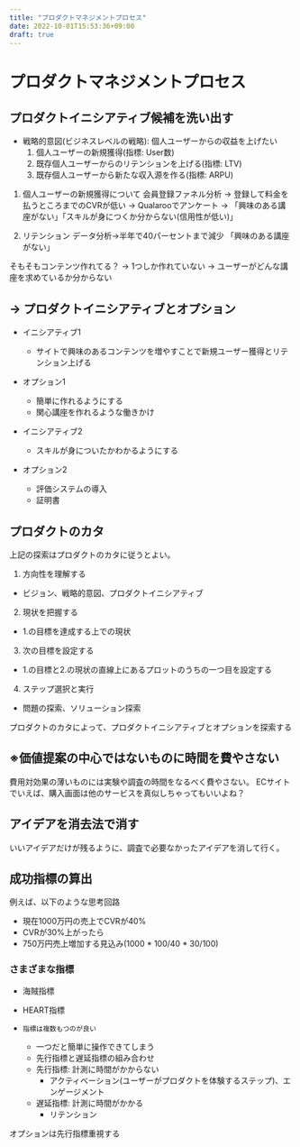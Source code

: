 ```yaml
---
title: "プロダクトマネジメントプロセス"
date: 2022-10-01T15:53:36+09:00
draft: true
---
```


# プロダクトマネジメントプロセス

## プロダクトイニシアティブ候補を洗い出す

- 戦略的意図(ビジネスレベルの戦略): 個人ユーザーからの収益を上げたい
  1. 個人ユーザーの新規獲得(指標: User数)
  2. 既存個人ユーザーからのリテンションを上げる(指標: LTV)
  3. 既存個人ユーザーから新たな収入源を作る(指標: ARPU)

1. 個人ユーザーの新規獲得について
会員登録ファネル分析
-> 登録して料金を払うところまでのCVRが低い
-> Qualarooでアンケート
-> 「興味のある講座がない」「スキルが身につくか分からない(信用性が低い)」

2. リテンション
データ分析->半年で40パーセントまで減少
「興味のある講座がない」

そもそもコンテンツ作れてる？
-> 1つしか作れていない
-> ユーザーがどんな講座を求めているか分からない

## -> プロダクトイニシアティブとオプション
- イニシアティブ1
  - サイトで興味のあるコンテンツを増やすことで新規ユーザー獲得とリテンション上げる
- オプション1
  - 簡単に作れるようにする
  - 関心講座を作れるような働きかけ

- イニシアティブ2
  - スキルが身についたかわかるようにする
- オプション2
  - 評価システムの導入
  - 証明書

## プロダクトのカタ

上記の探索はプロダクトのカタに従うとよい。
1. 方向性を理解する
  - ビジョン、戦略的意図、プロダクトイニシアティブ
2. 現状を把握する
  - 1.の目標を達成する上での現状
3. 次の目標を設定する
  - 1.の目標と2.の現状の直線上にあるプロットのうちの一つ目を設定する
4. ステップ選択と実行
  - 問題の探索、ソリューション探索

プロダクトのカタによって、プロダクトイニシアティブとオプションを探索する

## ※価値提案の中心ではないものに時間を費やさない

費用対効果の薄いものには実験や調査の時間をなるべく費やさない。
ECサイトでいえば、購入画面は他のサービスを真似しちゃってもいいよね？

## アイデアを消去法で消す

いいアイデアだけが残るように、調査で必要なかったアイデアを消して行く。

## 成功指標の算出

例えば、以下のような思考回路
- 現在1000万円の売上でCVRが40%
- CVRが30%上がったら
- 750万円売上増加する見込み(1000 * 100/40 * 30/100)

### さまざまな指標
- 海賊指標
- HEART指標

- `指標は複数もつのが良い`  
  - 一つだと簡単に操作できてしまう
  - 先行指標と遅延指標の組み合わせ
  - 先行指標: 計測に時間がかからない
    - アクティベーション(ユーザーがプロダクトを体験するステップ)、エンゲージメント
  - 遅延指標: 計測に時間がかかる
    - リテンション

オプションは先行指標重視する